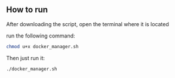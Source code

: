 ## How to run
After downloading the script, open the terminal where it is located

run the following command:
```bash
chmod u+x docker_manager.sh
```

Then just run it:
```bash
./docker_manager.sh
```